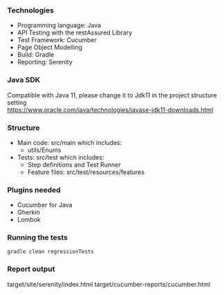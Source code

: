 ### Technologies
- Programming language: Java
- API Testing with the restAssured Library
- Test Framework: Cucumber
- Page Object Modelling
- Build: Gradle
- Reporting: Serenity

### Java SDK
Compatible with Java 11, please change it to Jdk11 in the project structure setting  
https://www.oracle.com/java/technologies/javase-jdk11-downloads.html  

### Structure
- Main code: src/main which includes:
	- utils/Enums
- Tests: src/test which includes:
	- Step definitions and Test Runner
	- Feature files: src/test/resources/features

### Plugins needed
- Cucumber for Java
- Gherkin
- Lombok

### Running the tests
`gradle clean regressionTests`

### Report output
target/site/serenity/index.html
target/cucumber-reports/cucumber.html  
